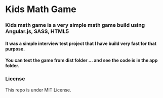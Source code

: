 # Kids Math Game

### Kids math game is a very simple math game build using Angular.js, SASS, HTML5

#### It was a simple interview test project that I have build very fast for that purpose.

#### You can test the game from dist folder ... and see the code is in the app folder. 

### License

This repo is under MIT License.
